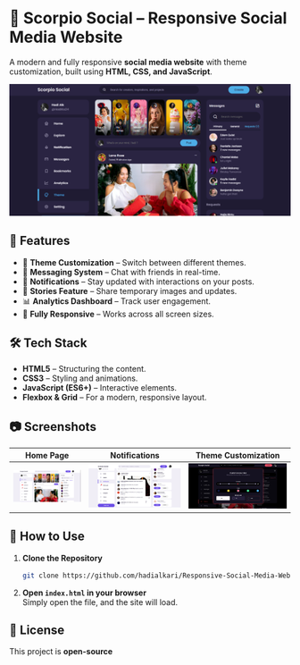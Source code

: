 # 📱 Scorpio Social – Responsive Social Media Website

A modern and fully responsive **social media website** with theme customization, built using **HTML, CSS, and JavaScript**.

![Scorpio Social](./4.png)

## 🚀 Features

- 🎨 **Theme Customization** – Switch between different themes.
- 💬 **Messaging System** – Chat with friends in real-time.
- 🔔 **Notifications** – Stay updated with interactions on your posts.
- 📸 **Stories Feature** – Share temporary images and updates.
- 📊 **Analytics Dashboard** – Track user engagement.
- 📱 **Fully Responsive** – Works across all screen sizes.

## 🛠️ Tech Stack

- **HTML5** – Structuring the content.
- **CSS3** – Styling and animations.
- **JavaScript (ES6+)** – Interactive elements.
- **Flexbox & Grid** – For a modern, responsive layout.

## 📷 Screenshots

| Home Page | Notifications | Theme Customization |
|-----------|--------------|----------------------|
| ![Home Page](./1.png) | ![Notifications](./2.png) | ![Theme Customization](./3.png) |


## 🎯 How to Use

1. **Clone the Repository**  
   ```bash
   git clone https://github.com/hadialkari/Responsive-Social-Media-Website-.git
   ```

2. **Open `index.html` in your browser**  
   Simply open the file, and the site will load.

## 📜 License

This project is **open-source** 
